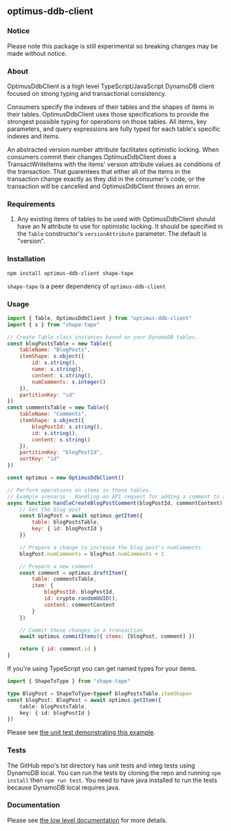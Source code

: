 ## optimus-ddb-client

### Notice
Please note this package is still experimental so breaking changes may be made without notice.

### About
OptimusDdbClient is a high level TypeScript/JavaScript DynamoDB client focused on strong typing and transactional consistency.

Consumers specify the indexes of their tables and the shapes of items in their tables. OptimusDdbClient uses those specifications to provide the strongest possible typing for operations on those tables. All items, key parameters, and query expressions are fully typed for each table's specific indexes and items.

An abstracted version number attribute facilitates optimistic locking. When consumers commit their changes OptimusDdbClient does a TransactWriteItems with the items' version attribute values as conditions of the transaction. That guarentees that either all of the items in the transaction change exactly as they did in the consumer's code, or the transaction will be cancelled and OptimusDdbClient throws an error.

### Requirements

1. Any existing items of tables to be used with OptimusDdbClient should have an N attribute to use for optimistic locking. It should be specified in the `Table` constructor's `versionAttribute` parameter. The default is "version".

### Installation
```
npm install optimus-ddb-client shape-tape
```
`shape-tape` is a peer dependency of `optimus-ddb-client`

### Usage
```javascript
import { Table, OptimusDdbClient } from "optimus-ddb-client"
import { s } from "shape-tape"

// Create Table class instances based on your DynamoDB tables.
const blogPostsTable = new Table({
	tableName: "BlogPosts",
	itemShape: s.object({
		id: s.string(),
		name: s.string(),
		content: s.string(),
		numComments: s.integer()
	}),
	partitionKey: "id"
})
const commentsTable = new Table({
	tableName: "Comments",
	itemShape: s.object({
		blogPostId: s.string(),
		id: s.string(),
		content: s.string()
	}),
	partitionKey: "blogPostId",
	sortKey: "id"
})

const optimus = new OptimusDdbClient()

// Perform operations on items in those tables.
// Example scenario - Handling an API request for adding a comment to a blog post:
async function handleCreateBlogPostComment(blogPostId, commentContent) {
	// Get the blog post
	const blogPost = await optimus.getItem({
		table: blogPostsTable,
		key: { id: blogPostId }
	})

	// Prepare a change to increase the blog post's numComments.
	blogPost.numComments = blogPost.numComments + 1

	// Prepare a new comment.
	const comment = optimus.draftItem({
		table: commentsTable,
		item: {
			blogPostId: blogPostId,
			id: crypto.randomUUID(),
			content: commentContent
		}
	})

	// Commit those changes in a transaction.
	await optimus.commitItems({ items: [blogPost, comment] })

	return { id: comment.id }
}
```

If you're using TypeScript you can get named types for your items.
```typescript
import { ShapeToType } from "shape-tape"

type BlogPost = ShapeToType<typeof blogPostsTable.itemShape>
const blogPost: BlogPost = await optimus.getItem({
	table: blogPostsTable,
	key: { id: blogPostId }
})
```

Please see [the unit test demonstrating this example](https://github.com/paulbarmstrong/optimus-ddb-client/blob/main/tst/README.test.ts).

### Tests

The GitHub repo's tst directory has unit tests and integ tests using DynamoDB local. You can run the tests by cloning the repo and running `npm install` then `npm run test`. You need to have java installed to run the tests because DynamoDB local requires java.

### Documentation

Please see [the low level documentation](https://github.com/paulbarmstrong/optimus-ddb-client/blob/main/docs/index.md) for more details.
